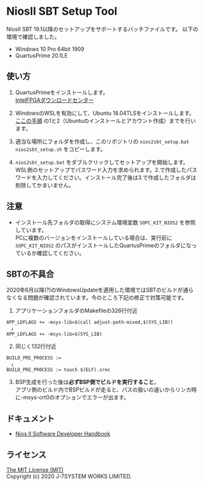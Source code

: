 NiosII SBT Setup Tool
=====================

NiosII SBT 19.1以降のセットアップをサポートするバッチファイルです。
以下の環境で確認しました。
- Windows 10 Pro 64bit 1909
- QuartusPrime 20.1LE


使い方
-----
1. QuartusPrimeをインストールします。  
[IntelFPGAダウンロードセンター](https://www.intel.com/content/www/jp/ja/programmable/downloads/download-center.html)

2. WindowsのWSLを有効にして、Ubuntu 18.04TLSをインストールします。  
[ここの手順](https://www.macnica.co.jp/business/semiconductor/articles/intel/133717/) の1と2（Ubuntuのインストールとアカウント作成）までを行います。
  
3. 適当な場所にフォルダを作成し、このリポジトリの `nios2sbt_setup.bat` `nios2sbt_setup.sh` をコピーします。
  
4. `nios2sbt_setup.bat` をダブルクリックしてセットアップを開始します。  
WSL側のセットアップでパスワード入力を求められます。2.で作成したパスワードを入力してください。インストール完了後は3.で作成したフォルダは削除してかまいません。


注意
----
- インストール先フォルダの取得にシステム環境変数 `SOPC_KIT_NIOS2` を参照しています。  
PCに複数のバージョンをインストールしている場合は、実行前に `SOPC_KIT_NIOS2` のパスがインストールしたQuartusPrimeのフォルダになっているか確認してください。


SBTの不具合
----------
2020年6月以降(?)のWindowsUpdateを適用した環境ではSBTのビルドが通らなくなる問題が確認されています。今のところ下記の修正で対策可能です。  
1. アプリケーションフォルダのMakefileの326行付近
```
APP_LDFLAGS += -msys-lib=$(call adjust-path-mixed,$(SYS_LIB))
　↓
APP_LDFLAGS += -msys-lib=$(SYS_LIB)
```
2. 同じく132行付近
```
BUILD_PRE_PROCESS :=
　↓
BUILD_PRE_PROCESS := touch $(ELF).srec
```
3. BSP生成を行った後は**必ずBSP側でビルドを実行すること**。  
アプリ側のビルド内でBSPビルドが走ると、パスの扱いの違いからリンカ時に-msys-crt0のオプションでエラーが出ます。


ドキュメント
-----------
- [Nios II Software Developer Handbook](https://www.intel.com/content/www/us/en/programmable/documentation/lro1419794938488.html)


ライセンス
---------
[The MIT License (MIT)](https://opensource.org/licenses/MIT)  
Copyright (c) 2020 J-7SYSTEM WORKS LIMITED.
